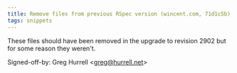 ```yaml
---
title: Remove files from previous RSpec version (wincent.com, 71d1c5b)
tags: snippets
---
```


These files should have been removed in the upgrade to revision 2902 but for some reason they weren't.

Signed-off-by: Greg Hurrell &lt;greg@hurrell.net&gt;

